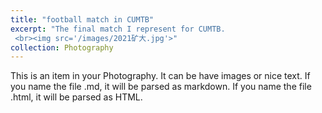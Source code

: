 ```yaml
---
title: "football match in CUMTB"
excerpt: "The final match I represent for CUMTB.
 <br><img src='/images/2021矿大.jpg'>"
collection: Photography
---
```


This is an item in your Photography. It can be have images or nice text. If you name the file .md, it will be parsed as markdown. If you name the file .html, it will be parsed as HTML. 
